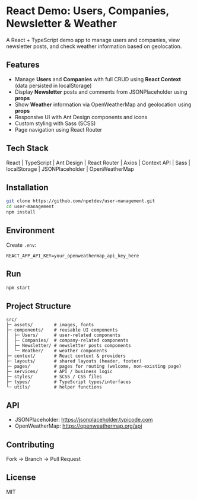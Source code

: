 # React Demo: Users, Companies, Newsletter & Weather

  A React + TypeScript demo app to manage users and companies, view newsletter posts, and check weather information based on geolocation.
  
## Features
- Manage **Users** and **Companies** with full CRUD using **React Context** (data persisted in localStorage)
- Display **Newsletter** posts and comments from JSONPlaceholder using **props**
- Show **Weather** information via OpenWeatherMap and geolocation using **props**
- Responsive UI with Ant Design components and icons
- Custom styling with Sass (SCSS)
- Page navigation using React Router


## Tech Stack
React | TypeScript | Ant Design | React Router | Axios | Context API | Sass | localStorage | JSONPlaceholder | OpenWeatherMap

## Installation
```bash
git clone https://github.com/npetdev/user-management.git
cd user-management
npm install
```

## Environment
Create `.env`:
```env
REACT_APP_API_KEY=your_openweathermap_api_key_here
```

## Run
```bash
npm start
```

## Project Structure
```
src/
├─ assets/        # images, fonts
├─ components/    # reusable UI components
│  ├─ Users/      # user-related components
│  ├─ Companies/  # company-related components
│  ├─ Newsletter/ # newsletter posts components
│  └─ Weather/    # weather components
├─ context/       # React context & providers
├─ layouts/       # shared layouts (header, footer)
├─ pages/         # pages for routing (welcome, non-existing page)
├─ services/      # API / business logic
├─ styles/        # SCSS / CSS files
├─ types/         # TypeScript types/interfaces
└─ utils/         # helper functions

```

## API
- JSONPlaceholder: https://jsonplaceholder.typicode.com  
- OpenWeatherMap: https://openweathermap.org/api

## Contributing
Fork → Branch → Pull Request

## License
MIT

